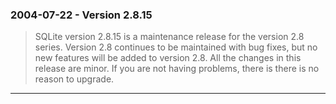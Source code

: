 ### 2004\-07\-22 \- Version 2\.8\.15


> SQLite version 2\.8\.15 is a maintenance release for the version 2\.8
>  series. Version 2\.8 continues to be maintained with bug fixes, but
>  no new features will be added to version 2\.8\. All the changes in
>  this release are minor. If you are not having problems, there is
>  there is no reason to upgrade.



---

